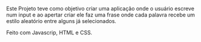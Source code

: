 Este Projeto teve como objetivo criar uma aplicação onde o usuário escreve num input e ao apertar criar ele faz uma frase onde  cada palavra recebe um estilo aleatório entre alguns já selecionados. 

Feito com Javascrip, HTML e CSS.
